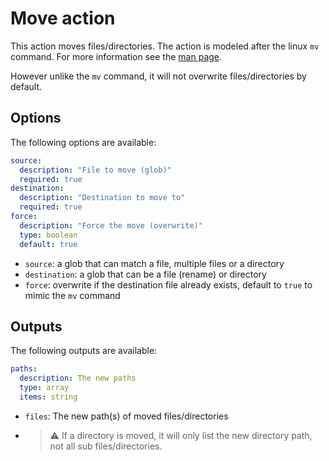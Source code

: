 # Move action

This action moves files/directories. The action is modeled after the linux `mv` command. For more information see the [man page](https://linux.die.net/man/1/mv).

However unlike the `mv` command, it will not overwrite files/directories by default.

## Options

The following options are available:

```yaml
source:
  description: "File to move (glob)"
  required: true
destination:
  description: "Destination to move to"
  required: true
force:
  description: "Force the move (overwrite)"
  type: boolean
  default: true
```

- `source`: a glob that can match a file, multiple files or a directory
- `destination`: a glob that can be a file (rename) or directory
- `force`: overwrite if the destination file already exists, default to `true` to mimic the `mv` command

## Outputs

The following outputs are available:

```yaml
paths:
  description: The new paths
  type: array
  items: string
```

- `files`: The new path(s) of moved files/directories

* > :warning: If a directory is moved, it will only list the new directory path, not all sub files/directories.